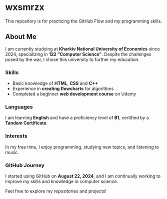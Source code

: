 # wxsmrzx

This repository is for practicing the GitHub Flow and my programming skills.

## About Me

I am currently studying at **Kharkiv National University of Economics** since 2024, specializing in **122 "Computer Science"**. Despite the challenges posed by the war, I chose this university to further my education.

### Skills
- Basic knowledge of **HTML**, **CSS** and **C++**
- Experience in **creating flowcharts** for algorithms
- Completed a beginner **web development course** on Udemy

### Languages
I am learning **English** and have a proficiency level of **B1**, certified by a **Tandem Certificate**.

### Interests
In my free time, I enjoy programming, studying new topics, and listening to music. 

### GitHub Journey
I started using GitHub on **August 22, 2024**, and I am continually working to improve my skills and knowledge in computer science.

Feel free to explore my repositories and projects!
